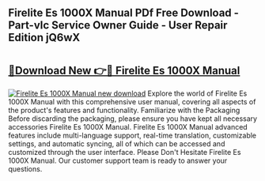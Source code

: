 ## Firelite Es 1000X Manual PDf Free Download - Part-vIc Service Owner Guide - User Repair Edition jQ6wX

# <h2><a href="http://bc42167.oget.top/?id=Firelite+Es+1000X+Manual">🔗Download New 👉🔴 Firelite Es 1000X Manual</a></h2>

[![Firelite Es 1000X Manual new download](https://i.imgur.com/5g1atiW.png)](http://bc42167.oget.top/?id=Firelite+Es+1000X+Manual)
Explore the world of Firelite Es 1000X Manual with this comprehensive user manual, covering all aspects of the product's features and functionality. Familiarize with the Packaging Before discarding the packaging, please ensure you have kept all necessary accessories Firelite Es 1000X Manual. Firelite Es 1000X Manual advanced features include multi-language support, real-time translation, customizable settings, and automatic syncing, all of which can be accessed and customized through the user interface. Please Don't Hesitate Firelite Es 1000X Manual. Our customer support team is ready to answer your questions.

